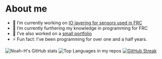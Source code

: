 # About me

<!--
**Noah-H3467/Noah-H3467** is a ✨ _special_ ✨ repository because its `README.md` (this file) appears on your GitHub profile.
-->
<!--
- 👯 I’m looking to collaborate on ...
- 💬 Ask me about ...
- 📫 How to reach me: ...
-->
- 🔭 I’m currently working on	[IO layering for sensors used in FRC](https://github.com/Noah-H3467/Generic-DigitalInput)
- 🌱 I’m currently furthering my knowledge in programming for FRC
- 🤔 I’ve also worked on a [small portfolio](https://noah-h3467.github.io/Noah-Haskell-s-Personal-Portfolio/)
- ⚡ Fun fact: I've been programming for over one and a half years.

![Noah-H's GitHub stats](https://github-readme-stats.vercel.app/api?username=Noah-H3467&show_icons=true&theme=highcontrast)
![Top Languages in my repos](https://github-readme-stats.vercel.app/api/top-langs/?username=Noah-H3467&layout=compact&theme=chartreuse-dark)
[![GitHub Streak](https://streak-stats.demolab.com/?user=Noah-H3467)](https://git.io/streak-stats)
